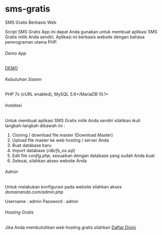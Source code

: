# sms-gratis
SMS Gratis Berbasis Web

Script SMS Gratis App ini dapat Anda gunakan untuk membuat aplikasi SMS Gratis milik Anda sendiri. Aplikasi ini berbasis website dengan bahasa pemrograman utama PHP.

###### Demo App
[DEMO](https://short4.me/SMSGratisDemo)

###### Kebutuhan Sistem
PHP 7x (cURL enabled), MySQL 5.6+/MariaDB 10.1+

###### Instalasi
Untuk membuat aplikasi SMS Gratis milik Anda sendiri silahkan ikuti langkah-langkah dibawah ini :
1. Cloning / download file master (Download Master)
2. Upload file master ke web hosting / server Anda
3. Buat database baru
4. Import database (*/db/fs_os.sql*)
5. Edit file *config.php*, sesuaikan dengan database yang sudah Anda buat
6. Selesai, silahkan akses website Anda

###### Admin
Untuk melakukan konfigurasi pada website silahkan akses *domainanda.com/admin.php*

Username : admin
Password : admin


###### Hosting Gratis
Jika Anda membutuhkan web hosting gratis silahkan [Daftar Disini](https://short4.me/FreeHosting)
